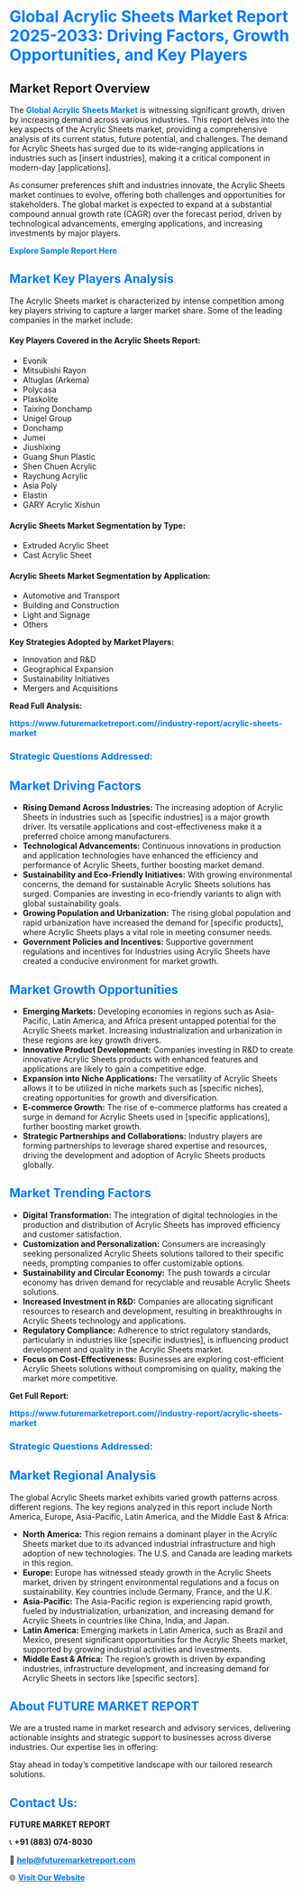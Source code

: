 <h1 style="color: #007BFF;">Global Acrylic Sheets Market Report 2025-2033: Driving Factors, Growth Opportunities, and Key Players</h1>

<section id="overview">
<h2>Market Report Overview</h2>
<p>The <a href="https://www.futuremarketreport.com//industry-report/acrylic-sheets-market" style="color: #007BFF; text-decoration: none;"><strong>Global Acrylic Sheets Market</strong></a> is witnessing significant growth, driven by increasing demand across various industries. This report delves into the key aspects of the Acrylic Sheets market, providing a comprehensive analysis of its current status, future potential, and challenges. The demand for Acrylic Sheets has surged due to its wide-ranging applications in industries such as [insert industries], making it a critical component in modern-day [applications].</p>
<p>As consumer preferences shift and industries innovate, the Acrylic Sheets market continues to evolve, offering both challenges and opportunities for stakeholders. The global market is expected to expand at a substantial compound annual growth rate (CAGR) over the forecast period, driven by technological advancements, emerging applications, and increasing investments by major players.</p>
</section>

<section id="overview">
<p><a href="https://www.futuremarketreport.com//request-sample/reportId=57018" style="color: #007BFF; text-decoration: none;"><strong>Explore Sample Report Here</strong></a></p>
</section>

<section id="key-players">
<h2 style="color: #007BFF;">Market Key Players Analysis</h2>
<p>The Acrylic Sheets market is characterized by intense competition among key players striving to capture a larger market share. Some of the leading companies in the market include:</p>
<h4>Key Players Covered in the Acrylic Sheets Report:</h4>
<ul><li>Evonik</li><li>Mitsubishi Rayon</li><li>Altuglas (Arkema)</li><li>Polycasa</li><li>Plaskolite</li><li>Taixing Donchamp</li><li>Unigel Group</li><li>Donchamp</li><li>Jumei</li><li>Jiushixing</li><li>Guang Shun Plastic</li><li>Shen Chuen Acrylic</li><li>Raychung Acrylic</li><li>Asia Poly</li><li>Elastin</li><li>GARY Acrylic Xishun</li></ul>
<h4>Acrylic Sheets Market Segmentation by Type:</h4>
<ul><li>Extruded Acrylic Sheet</li><li>Cast Acrylic Sheet</li></ul>

<h4>Acrylic Sheets Market Segmentation by Application:</h4>
<ul><li>Automotive and Transport</li><li>Building and Construction</li><li>Light and Signage</li><li>Others</li></ul>
<p><strong>Key Strategies Adopted by Market Players:</strong></p>
<ul>
<li>Innovation and R&D</li>
<li>Geographical Expansion</li>
<li>Sustainability Initiatives</li>
<li>Mergers and Acquisitions</li>
</ul>
</section>

<section>
<p><strong>Read Full Analysis: </strong></p><a href="https://www.futuremarketreport.com//industry-report/acrylic-sheets-market" style="color: #007BFF; text-decoration: none;"><strong>https://www.futuremarketreport.com//industry-report/acrylic-sheets-market</strong></a>
<h3 style="color: #007BFF;">Strategic Questions Addressed:</h3>
</section>

<section id="driving-factors">
<h2 style="color: #007BFF;">Market Driving Factors</h2>
<ul>
<li><strong>Rising Demand Across Industries:</strong> The increasing adoption of Acrylic Sheets in industries such as [specific industries] is a major growth driver. Its versatile applications and cost-effectiveness make it a preferred choice among manufacturers.</li>
<li><strong>Technological Advancements:</strong> Continuous innovations in production and application technologies have enhanced the efficiency and performance of Acrylic Sheets, further boosting market demand.</li>
<li><strong>Sustainability and Eco-Friendly Initiatives:</strong> With growing environmental concerns, the demand for sustainable Acrylic Sheets solutions has surged. Companies are investing in eco-friendly variants to align with global sustainability goals.</li>
<li><strong>Growing Population and Urbanization:</strong> The rising global population and rapid urbanization have increased the demand for [specific products], where Acrylic Sheets plays a vital role in meeting consumer needs.</li>
<li><strong>Government Policies and Incentives:</strong> Supportive government regulations and incentives for industries using Acrylic Sheets have created a conducive environment for market growth.</li>
</ul>
</section>

<section id="growth-opportunities">
<h2 style="color: #007BFF;">Market Growth Opportunities</h2>
<ul>
<li><strong>Emerging Markets:</strong> Developing economies in regions such as Asia-Pacific, Latin America, and Africa present untapped potential for the Acrylic Sheets market. Increasing industrialization and urbanization in these regions are key growth drivers.</li>
<li><strong>Innovative Product Development:</strong> Companies investing in R&D to create innovative Acrylic Sheets products with enhanced features and applications are likely to gain a competitive edge.</li>
<li><strong>Expansion into Niche Applications:</strong> The versatility of Acrylic Sheets allows it to be utilized in niche markets such as [specific niches], creating opportunities for growth and diversification.</li>
<li><strong>E-commerce Growth:</strong> The rise of e-commerce platforms has created a surge in demand for Acrylic Sheets used in [specific applications], further boosting market growth.</li>
<li><strong>Strategic Partnerships and Collaborations:</strong> Industry players are forming partnerships to leverage shared expertise and resources, driving the development and adoption of Acrylic Sheets products globally.</li>
</ul>
</section>

<section id="trending-factors">
<h2 style="color: #007BFF;">Market Trending Factors</h2>
<ul>
<li><strong>Digital Transformation:</strong> The integration of digital technologies in the production and distribution of Acrylic Sheets has improved efficiency and customer satisfaction.</li>
<li><strong>Customization and Personalization:</strong> Consumers are increasingly seeking personalized Acrylic Sheets solutions tailored to their specific needs, prompting companies to offer customizable options.</li>
<li><strong>Sustainability and Circular Economy:</strong> The push towards a circular economy has driven demand for recyclable and reusable Acrylic Sheets solutions.</li>
<li><strong>Increased Investment in R&D:</strong> Companies are allocating significant resources to research and development, resulting in breakthroughs in Acrylic Sheets technology and applications.</li>
<li><strong>Regulatory Compliance:</strong> Adherence to strict regulatory standards, particularly in industries like [specific industries], is influencing product development and quality in the Acrylic Sheets market.</li>
<li><strong>Focus on Cost-Effectiveness:</strong> Businesses are exploring cost-efficient Acrylic Sheets solutions without compromising on quality, making the market more competitive.</li>
</ul>
</section>

<section>
<p><strong>Get Full Report: </strong></p><a href="https://www.futuremarketreport.com//industry-report/acrylic-sheets-market" style="color: #007BFF; text-decoration: none;"><strong>https://www.futuremarketreport.com//industry-report/acrylic-sheets-market</strong></a>
<h3 style="color: #007BFF;">Strategic Questions Addressed:</h3>
</section>


<section id="regional-analysis">
<h2 style="color: #007BFF;">Market Regional Analysis</h2>
<p>The global Acrylic Sheets market exhibits varied growth patterns across different regions. The key regions analyzed in this report include North America, Europe, Asia-Pacific, Latin America, and the Middle East & Africa:</p>
<ul>
<li><strong>North America:</strong> This region remains a dominant player in the Acrylic Sheets market due to its advanced industrial infrastructure and high adoption of new technologies. The U.S. and Canada are leading markets in this region.</li>
<li><strong>Europe:</strong> Europe has witnessed steady growth in the Acrylic Sheets market, driven by stringent environmental regulations and a focus on sustainability. Key countries include Germany, France, and the U.K.</li>
<li><strong>Asia-Pacific:</strong> The Asia-Pacific region is experiencing rapid growth, fueled by industrialization, urbanization, and increasing demand for Acrylic Sheets in countries like China, India, and Japan.</li>
<li><strong>Latin America:</strong> Emerging markets in Latin America, such as Brazil and Mexico, present significant opportunities for the Acrylic Sheets market, supported by growing industrial activities and investments.</li>
<li><strong>Middle East & Africa:</strong> The region’s growth is driven by expanding industries, infrastructure development, and increasing demand for Acrylic Sheets in sectors like [specific sectors].</li>
</ul>
</section>

<footer>
<h2 style="color: #007BFF;">About FUTURE MARKET REPORT</h2>
<p>We are a trusted name in market research and advisory services, delivering actionable insights and strategic support to businesses across diverse industries. Our expertise lies in offering:</p>

<p>Stay ahead in today’s competitive landscape with our tailored research solutions.</p>

<h2 style="color: #007BFF;">Contact Us:</h2>
<p><strong>FUTURE MARKET REPORT</strong></p>
<p>📞 <strong>+91 (883) 074-8030</strong></p>
<p>📧 <strong><a href="mailto:help@futuremarketreport.com" style="color: #007BFF;">help@futuremarketreport.com</a></strong></p>
<p>🌐 <strong><a href="https://www.futuremarketreport.com/" style="color: #007BFF;">Visit Our Website</a></strong></p>
</footer>